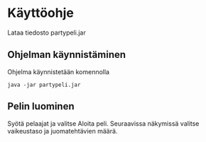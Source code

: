 # Käyttöohje

Lataa tiedosto partypeli.jar

## Ohjelman käynnistäminen

Ohjelma käynnistetään komennolla

```
java -jar partypeli.jar
```

## Pelin luominen

Syötä pelaajat ja valitse Aloita peli. Seuraavissa näkymissä valitse vaikeustaso ja juomatehtävien määrä.
